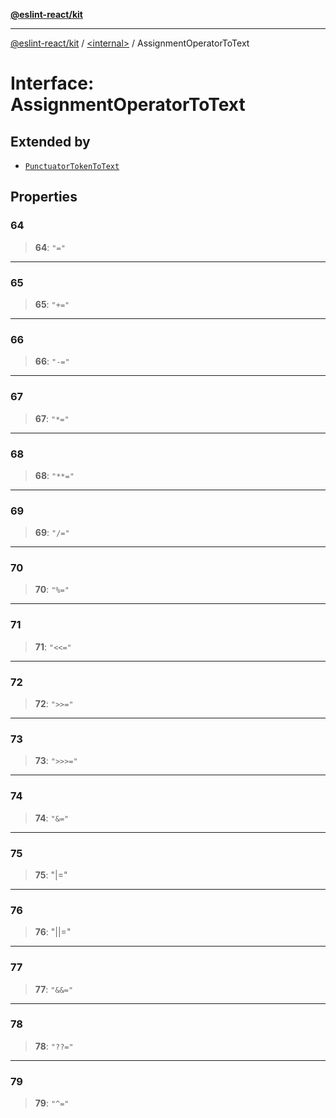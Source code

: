 [**@eslint-react/kit**](../../README.md)

***

[@eslint-react/kit](../../README.md) / [\<internal\>](../README.md) / AssignmentOperatorToText

# Interface: AssignmentOperatorToText

## Extended by

- [`PunctuatorTokenToText`](PunctuatorTokenToText.md)

## Properties

### 64

> **64**: `"="`

***

### 65

> **65**: `"+="`

***

### 66

> **66**: `"-="`

***

### 67

> **67**: `"*="`

***

### 68

> **68**: `"**="`

***

### 69

> **69**: `"/="`

***

### 70

> **70**: `"%="`

***

### 71

> **71**: `"<<="`

***

### 72

> **72**: `">>="`

***

### 73

> **73**: `">>>="`

***

### 74

> **74**: `"&="`

***

### 75

> **75**: "\|="

***

### 76

> **76**: "\|\|="

***

### 77

> **77**: `"&&="`

***

### 78

> **78**: `"??="`

***

### 79

> **79**: `"^="`
